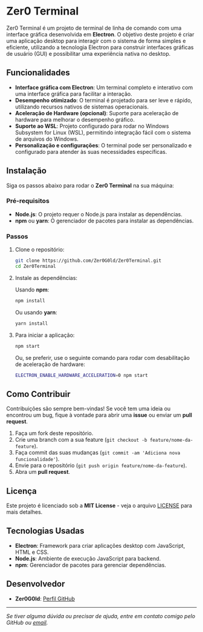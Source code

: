 # Zer0 Terminal

Zer0 Terminal é um projeto de terminal de linha de comando com uma interface gráfica desenvolvida em **Electron**. O objetivo deste projeto é criar uma aplicação desktop para interagir com o sistema de forma simples e eficiente, utilizando a tecnologia Electron para construir interfaces gráficas de usuário (GUI) e possibilitar uma experiência nativa no desktop.

## Funcionalidades

- **Interface gráfica com Electron**: Um terminal completo e interativo com uma interface gráfica para facilitar a interação.
- **Desempenho otimizado**: O terminal é projetado para ser leve e rápido, utilizando recursos nativos de sistemas operacionais.
- **Aceleração de Hardware (opcional)**: Suporte para aceleração de hardware para melhorar o desempenho gráfico.
- **Suporte ao WSL**: Projeto configurado para rodar no Windows Subsystem for Linux (WSL), permitindo integração fácil com o sistema de arquivos do Windows.
- **Personalização e configurações**: O terminal pode ser personalizado e configurado para atender às suas necessidades específicas.

## Instalação

Siga os passos abaixo para rodar o **Zer0 Terminal** na sua máquina:

### Pré-requisitos

- **Node.js**: O projeto requer o Node.js para instalar as dependências.
- **npm** ou **yarn**: O gerenciador de pacotes para instalar as dependências.

### Passos

1. Clone o repositório:

   ```bash
   git clone https://github.com/Zer0G0ld/Zer0Terminal.git
   cd Zer0Terminal
   ```

2. Instale as dependências:

   Usando **npm**:

   ```bash
   npm install
   ```

   Ou usando **yarn**:

   ```bash
   yarn install
   ```

3. Para iniciar a aplicação:

   ```bash
   npm start
   ```

   Ou, se preferir, use o seguinte comando para rodar com desabilitação de aceleração de hardware:

   ```bash
   ELECTRON_ENABLE_HARDWARE_ACCELERATION=0 npm start
   ```

## Como Contribuir

Contribuições são sempre bem-vindas! Se você tem uma ideia ou encontrou um bug, fique à vontade para abrir uma **issue** ou enviar um **pull request**.

1. Faça um fork deste repositório.
2. Crie uma branch com a sua feature (`git checkout -b feature/nome-da-feature`).
3. Faça commit das suas mudanças (`git commit -am 'Adiciona nova funcionalidade'`).
4. Envie para o repositório (`git push origin feature/nome-da-feature`).
5. Abra um **pull request**.

## Licença

Este projeto é licenciado sob a **MIT License** - veja o arquivo [LICENSE](LICENSE) para mais detalhes.

## Tecnologias Usadas

- **Electron**: Framework para criar aplicações desktop com JavaScript, HTML e CSS.
- **Node.js**: Ambiente de execução JavaScript para backend.
- **npm**: Gerenciador de pacotes para gerenciar dependências.

## Desenvolvedor

- **Zer0G0ld**: [Perfil GitHub](https://github.com/SEU_USUARIO)

---

*Se tiver alguma dúvida ou precisar de ajuda, entre em contato comigo pelo GitHub ou [email](mailto:SEU_EMAIL).* 
